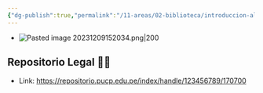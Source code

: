 ```yaml
---
{"dg-publish":true,"permalink":"/11-areas/02-biblioteca/introduccion-al-derecho-romano/","noteIcon":""}
---
```


- ![Pasted image 20231209152034.png|200](/img/user/11%20%C3%81reas%20%E2%9A%99/02%20Biblioteca/%F0%9F%92%BE%20Adjuntos/Pasted%20image%2020231209152034.png)
## Repositorio Legal 🤸‍♂️
- Link: https://repositorio.pucp.edu.pe/index/handle/123456789/170700
